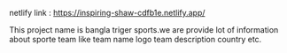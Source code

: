 netlify link : https://inspiring-shaw-cdfb1e.netlify.app/

This project name is bangla triger sports.we are provide lot of information about sporte team like team name logo team description country etc.